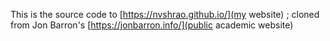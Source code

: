 This is the source code to [https://nvshrao.github.io/](my website) ; cloned from Jon Barron's [https://jonbarron.info/](public academic website)
